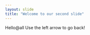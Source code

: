 ```yaml
---
layout: slide
title: "Welcome to our second slide"
---
```

Hello@all
Use the left arrow to go back!
